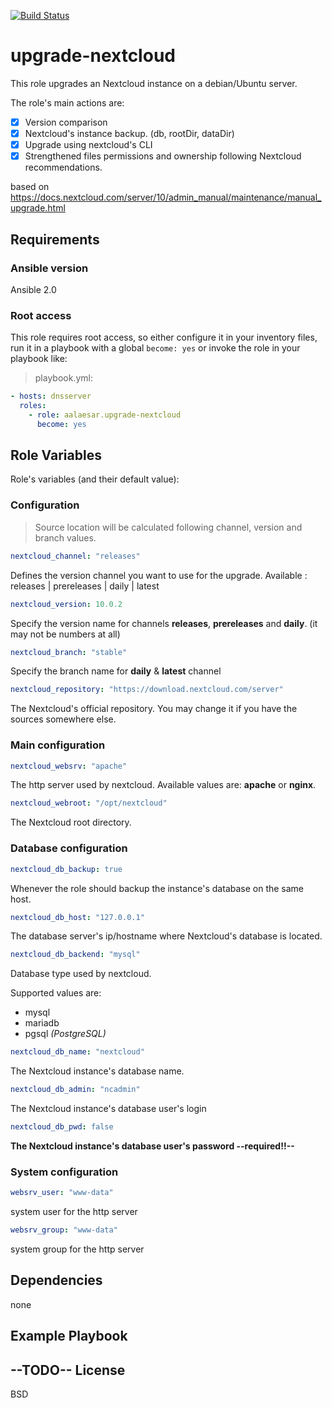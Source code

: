 [![Build Status](https://travis-ci.org/aalaesar/upgrade-nextcloud.svg?branch=master)](https://travis-ci.org/aalaesar/upgrade-nextcloud)

# upgrade-nextcloud

This role upgrades an Nextcloud instance on a debian/Ubuntu server.

The role's main actions are:
- [x] Version comparison
- [x] Nextcloud's instance backup. (db, rootDir, dataDir)
- [x] Upgrade using nextcloud's CLI
- [x] Strengthened files permissions and ownership following Nextcloud recommendations.

based on https://docs.nextcloud.com/server/10/admin_manual/maintenance/manual_upgrade.html
## Requirements
### Ansible version
Ansible 2.0
### Root access
This role requires root access, so either configure it in your inventory files, run it in a playbook with a global `become: yes` or invoke the role in your playbook like:
> playbook.yml:
```YAML
- hosts: dnsserver
  roles:
    - role: aalaesar.upgrade-nextcloud
      become: yes
```

## Role Variables

Role's variables (and their default value):

### Configuration
> Source location will be calculated following channel, version and branch values.

```YAML
nextcloud_channel: "releases"
```
Defines the version channel you want to use for the upgrade.
Available : releases | prereleases | daily | latest
```YAML
nextcloud_version: 10.0.2
```
Specify the version name for channels **releases**, **prereleases** and **daily**. (it may not be numbers at all)
```YAML
nextcloud_branch: "stable"
```
Specify the branch name for **daily** & **latest** channel
```YAML
nextcloud_repository: "https://download.nextcloud.com/server"
```
The Nextcloud's official repository. You may change it if you have the sources somewhere else.
### Main configuration
```YAML
nextcloud_websrv: "apache"
```
The http server used by nextcloud. Available values are: **apache** or **nginx**.
```YAML
nextcloud_webroot: "/opt/nextcloud"
```
The Nextcloud root directory.
### Database configuration
```YAML
nextcloud_db_backup: true
```
Whenever the role should backup the instance's database on the same host.
```YAML
nextcloud_db_host: "127.0.0.1"
```
The database server's ip/hostname where Nextcloud's database is located.
```YAML
nextcloud_db_backend: "mysql"
```
Database type used by nextcloud.

Supported values are:
- mysql
- mariadb
- pgsql _(PostgreSQL)_

```YAML
nextcloud_db_name: "nextcloud"
```
The Nextcloud instance's database name.
```YAML
nextcloud_db_admin: "ncadmin"
```
The Nextcloud instance's database user's login
```YAML
nextcloud_db_pwd: false
```
**The Nextcloud instance's database user's password --required!!--**
### System configuration
```YAML
websrv_user: "www-data"
```
system user for the http server
```YAML
websrv_group: "www-data"
```
system group for the http server

## Dependencies

none

## Example Playbook
--TODO--
License
-------
BSD
